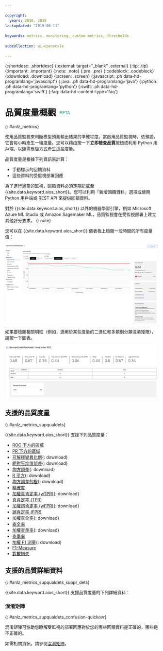 ```yaml
---

copyright:
  years: 2018, 2019
lastupdated: "2019-06-11"

keywords: metrics, monitoring, custom metrics, thresholds

subcollection: ai-openscale

---
```


{:shortdesc: .shortdesc}
{:external: target="_blank" .external}
{:tip: .tip}
{:important: .important}
{:note: .note}
{:pre: .pre}
{:codeblock: .codeblock}
{:download: .download}
{:screen: .screen}
{:javascript: .ph data-hd-programlang='javascript'}
{:java: .ph data-hd-programlang='java'}
{:python: .ph data-hd-programlang='python'}
{:swift: .ph data-hd-programlang='swift'}
{:faq: data-hd-content-type='faq'}

# 品質度量概觀 ![測試版標記](images/beta.png)
{: #anlz_metrics}

使用品質監視來判斷模型預測輸出結果的準確程度。當啟用品質監視時，依預設，它會每小時產生一組度量。您可以藉由按一下**立即檢查品質**按鈕或利用 Python 用戶端，以隨需應變方式產生這些度量。

品質度量是根據下列資訊來計算：

- 手動標示的回饋資料
- 這些資料的受監視部署回應

為了進行適當的監視，回饋資料必須定期記載至 {{site.data.keyword.aios_short}}。您可以利用「新增回饋資料」選項或使用 Python 用戶端或 REST API 來提供回饋資料。

對於 {{site.data.keyword.aios_short}} 以外的機器學習引擎，例如 Microsoft Azure ML Studio 或 Amazon Sagemaker ML，品質監視會在受監視部署上建立其他評分要求。
{: note}

您可以在 {{site.data.keyword.aios_short}} 儀表板上檢閱一段時間的所有度量值：

![品質度量圖表，顯示區域的漂移低於 ROC](images/quality_metrics_001.png)


如果要檢閱相關明細（例如，適用於某些度量的二進位和多類別分類混淆矩陣），請按一下圖表。

![品質度量的明細表](images/quality_metrics_002.png)

## 支援的品質度量
{: #anlz_metrics_supqualdets}

{{site.data.keyword.aios_short}} 支援下列品質度量：

- [ROC 下方的區域](https://test.cloud.ibm.com/docs/services/ai-openscale?topic=ai-openscale-quality_roc)
- [PR 下方的區域](https://test.cloud.ibm.com/docs/services/ai-openscale?topic=ai-openscale-quality-area-pr)
- [可解釋變異比例](https://test.cloud.ibm.com/docs/services/ai-openscale?topic=ai-openscale-quality_var){: download}
- [絕對平均值誤差](https://test.cloud.ibm.com/docs/services/ai-openscale?topic=ai-openscale-quality_abserror){: download}
- [均方誤差](https://test.cloud.ibm.com/docs/services/ai-openscale?topic=ai-openscale-quality_squerror){: download}
- [R 平方](https://test.cloud.ibm.com/docs/services/ai-openscale?topic=ai-openscale-quality_r_squared){: download}
- [均方誤差的根](https://test.cloud.ibm.com/docs/services/ai-openscale?topic=ai-openscale-supqualdets_squ_errors_mean){: download}
- [精確度](https://test.cloud.ibm.com/docs/services/ai-openscale?topic=ai-openscale-accuracy-opener)
- [加權真肯定率 (wTPR)](https://test.cloud.ibm.com/docs/services/ai-openscale?topic=ai-openscale-quality-wtpr){: download}
- [真肯定率 (TPR)](https://test.cloud.ibm.com/docs/services/ai-openscale?topic=ai-openscale-quality_tpr)
- [加權誤肯定率 (wFPR)](https://test.cloud.ibm.com/docs/services/ai-openscale?topic=ai-openscale-quality_wfpr_weighted){: download}
- [誤肯定率 (FPR)](https://test.cloud.ibm.com/docs/services/ai-openscale?topic=ai-openscale-quality_fpr_false)
- [加權查全率](https://test.cloud.ibm.com/docs/services/ai-openscale?topic=ai-openscale-quality_weighted_recall){: download}
- [查全率](https://test.cloud.ibm.com/docs/services/ai-openscale?topic=ai-openscale-quality_recall)
- [加權查準率](https://test.cloud.ibm.com/docs/services/ai-openscale?topic=ai-openscale-quality_wgth_prec){: download}
- [查準率](https://test.cloud.ibm.com/docs/services/ai-openscale?topic=ai-openscale-quality_precision)
- [加權 F1 測量](https://test.cloud.ibm.com/docs/services/ai-openscale?topic=ai-openscale-quality_wght_f1-measure){: download}
- [F1-Measure](https://test.cloud.ibm.com/docs/services/ai-openscale?topic=ai-openscale-quality_f1-measr)
- [對數損失](https://test.cloud.ibm.com/docs/services/ai-openscale?topic=ai-openscale-quality_log_loss)

## 支援的品質詳細資料
{: #anlz_metrics_supqualdets_suppr_dets}

{{site.data.keyword.aios_short}} 支援品質度量的下列詳細資料：

### 混淆矩陣
{: #anlz_metrics_supqualdets_confusion-quickovr}

混淆矩陣可協助您瞭解受監視的部署回應對於您的哪些回饋資料是正確的，哪些是不正確的。

如需相關資訊，請參閱[混淆矩陣](/docs/services/ai-openscale?topic=ai-openscale-it-conf-mtx)。
